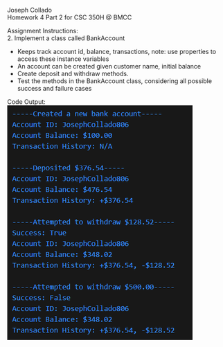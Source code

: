 Joseph Collado  
Homework 4 Part 2 for CSC 350H @ BMCC

Assignment Instructions:  
2. Implement a class called BankAccount  
- Keeps track account id, balance, transactions, note: use properties to access these instance variables
- An account can be created given customer name, initial balance
- Create deposit and withdraw methods.
- Test the methods in the BankAccount class, considering all possible success and failure cases

Code Output:  
![Output](Output.png)
